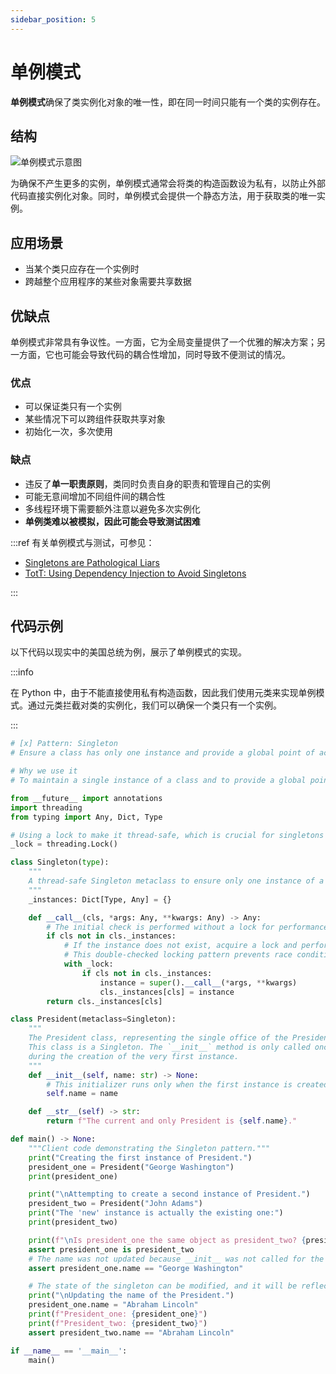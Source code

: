 ```yaml
---
sidebar_position: 5
---
```


# 单例模式
**单例模式**确保了类实例化对象的唯一性，即在同一时间只能有一个类的实例存在。

## 结构

![单例模式示意图](https://refactoringguru.cn/images/patterns/diagrams/singleton/structure-zh.png?id=207b153c1abb131ee4eb37dee6097e60)

为确保不产生更多的实例，单例模式通常会将类的构造函数设为私有，以防止外部代码直接实例化对象。同时，单例模式会提供一个静态方法，用于获取类的唯一实例。

## 应用场景

- 当某个类只应存在一个实例时
- 跨越整个应用程序的某些对象需要共享数据

## 优缺点
单例模式非常具有争议性。一方面，它为全局变量提供了一个优雅的解决方案；另一方面，它也可能会导致代码的耦合性增加，同时导致不便测试的情况。

### 优点
- 可以保证类只有一个实例
- 某些情况下可以跨组件获取共享对象
- 初始化一次，多次使用

### 缺点
- 违反了**单一职责原则**，类同时负责自身的职责和管理自己的实例
- 可能无意间增加不同组件间的耦合性
- 多线程环境下需要额外注意以避免多次实例化
- **单例类难以被模拟，因此可能会导致测试困难**

:::ref
有关单例模式与测试，可参见：
- [Singletons are Pathological Liars](https://testing.googleblog.com/2008/08/by-miko-hevery-so-you-join-new-project.html)
- [TotT: Using Dependency Injection to Avoid Singletons](https://testing.googleblog.com/2008/05/tott-using-dependancy-injection-to.html)

:::

## 代码示例
以下代码以现实中的美国总统为例，展示了单例模式的实现。

:::info

在 Python 中，由于不能直接使用私有构造函数，因此我们使用元类来实现单例模式。通过元类拦截对类的实例化，我们可以确保一个类只有一个实例。

:::

```python livecodes console=full
# [x] Pattern: Singleton
# Ensure a class has only one instance and provide a global point of access to it

# Why we use it
# To maintain a single instance of a class and to provide a global point of access to that instance

from __future__ import annotations
import threading
from typing import Any, Dict, Type

# Using a lock to make it thread-safe, which is crucial for singletons in multi-threaded apps.
_lock = threading.Lock()

class Singleton(type):
    """
    A thread-safe Singleton metaclass to ensure only one instance of a class is created.
    """
    _instances: Dict[Type, Any] = {}

    def __call__(cls, *args: Any, **kwargs: Any) -> Any:
        # The initial check is performed without a lock for performance.
        if cls not in cls._instances:
            # If the instance does not exist, acquire a lock and perform a double-check.
            # This double-checked locking pattern prevents race conditions during the first instantiation.
            with _lock:
                if cls not in cls._instances:
                    instance = super().__call__(*args, **kwargs)
                    cls._instances[cls] = instance
        return cls._instances[cls]

class President(metaclass=Singleton):
    """
    The President class, representing the single office of the President.
    This class is a Singleton. The `__init__` method is only called once
    during the creation of the very first instance.
    """
    def __init__(self, name: str) -> None:
        # This initializer runs only when the first instance is created.
        self.name = name

    def __str__(self) -> str:
        return f"The current and only President is {self.name}."

def main() -> None:
    """Client code demonstrating the Singleton pattern."""
    print("Creating the first instance of President.")
    president_one = President("George Washington")
    print(president_one)

    print("\nAttempting to create a second instance of President.")
    president_two = President("John Adams")
    print("The 'new' instance is actually the existing one:")
    print(president_two)

    print(f"\nIs president_one the same object as president_two? {president_one is president_two}")
    assert president_one is president_two
    # The name was not updated because __init__ was not called for the second time.
    assert president_one.name == "George Washington"

    # The state of the singleton can be modified, and it will be reflected everywhere.
    print("\nUpdating the name of the President.")
    president_one.name = "Abraham Lincoln"
    print(f"President_one: {president_one}")
    print(f"President_two: {president_two}")
    assert president_two.name == "Abraham Lincoln"

if __name__ == '__main__':
    main()
```